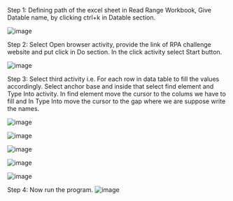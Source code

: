 Step 1: Defining path of the excel sheet in Read Range Workbook, Give Datable name, by clicking ctrl+k in Datable section.

![image](https://user-images.githubusercontent.com/78318301/203392290-8b0cb599-5409-4dbf-8274-3ddbddd53601.png)

Step 2: Select Open browser activity, provide the link of RPA challenge website and put click in Do section. In the click activity select Start button.

![image](https://user-images.githubusercontent.com/78318301/203393503-eb884ffc-6742-45b8-86d5-c1e338ee9332.png)

Step 3: Select third activity i.e. For each row in data table to fill the values accordingly. Select anchor base and inside that select find element and Type Into activity. In find element move the cursor to the colums we have to fill and In Type Into move the cursor to the gap where we are suppose write the names.

![image](https://user-images.githubusercontent.com/78318301/203394516-3547e895-bccd-45b9-8167-9e3ffabd53c6.png)

![image](https://user-images.githubusercontent.com/78318301/203396141-ea981d56-9111-4e8f-93bd-6b40bd01c545.png)

![image](https://user-images.githubusercontent.com/78318301/203396267-2e54e51a-ab70-458e-8d06-8b18a38f43bc.png)

![image](https://user-images.githubusercontent.com/78318301/203396360-b5d80684-a066-469d-a0fb-6dcee5ad4ea8.png)

![image](https://user-images.githubusercontent.com/78318301/203396427-f72fbd7a-db8a-46f0-aa16-f018053800b5.png)

Step 4: Now run the program.
![image](https://user-images.githubusercontent.com/78318301/203391865-00ade40d-4c10-436a-866e-390bfcdedf0c.png)

